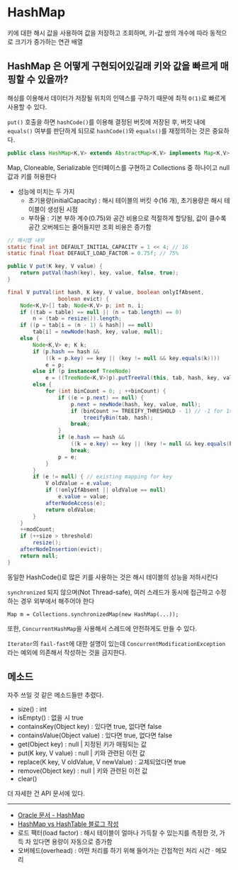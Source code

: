 # HashMap

키에 대한 해시 값을 사용하여 값을 저장하고 조회하며, 키-값 쌍의 개수에 따라 동적으로 크기가 증가하는 연관 배열

## HashMap 은 어떻게 구현되어있길래 키와 값을 빠르게 매핑할 수 있을까?

해싱를 이용해서 데이터가 저장될 위치의 인덱스를 구하기 때문에 최적 `O(1)`로 빠르게 사용할 수 있다.

`put()` 호출을 하면 `hashCode()`를 이용해 결정된 버킷에 저장된 후, 버킷 내에 `equals()` 여부를 판단하게 되므로 `hashCode()`와 `equals()`를 재정의하는 것은 중요하다.

```java
public class HashMap<K,V> extends AbstractMap<K,V> implements Map<K,V>, Cloneable, Serializable
```

Map, Cloneable, Serializable 인터페이스를 구현하고 Collections 중 하나이고 null 값과 키를 허용한다

- 성능에 미치는 두 가지
  - 초기용량(initialCapacity) : 해시 테이블의 버킷 수(16 개), 초기용량은 해시 테이블이 생성된 시점
  - 부하율 : 기본 부하 계수(0.75)와 공간 비용으로 적절하게 할당됨, 값이 클수록 공간 오버헤드는 줄어들지만 조회 비용은 증가함

```java
// 해시맵 내부
static final int DEFAULT_INITIAL_CAPACITY = 1 << 4; // 16
static final float DEFAULT_LOAD_FACTOR = 0.75f; // 75%
```

```java
public V put(K key, V value) {
    return putVal(hash(key), key, value, false, true);
}

final V putVal(int hash, K key, V value, boolean onlyIfAbsent,
                boolean evict) {
    Node<K,V>[] tab; Node<K,V> p; int n, i;
    if ((tab = table) == null || (n = tab.length) == 0)
        n = (tab = resize()).length;
    if ((p = tab[i = (n - 1) & hash]) == null)
        tab[i] = newNode(hash, key, value, null);
    else {
        Node<K,V> e; K k;
        if (p.hash == hash &&
            ((k = p.key) == key || (key != null && key.equals(k))))
            e = p;
        else if (p instanceof TreeNode)
            e = ((TreeNode<K,V>)p).putTreeVal(this, tab, hash, key, value);
        else {
            for (int binCount = 0; ; ++binCount) {
                if ((e = p.next) == null) {
                    p.next = newNode(hash, key, value, null);
                    if (binCount >= TREEIFY_THRESHOLD - 1) // -1 for 1st
                        treeifyBin(tab, hash);
                    break;
                }
                if (e.hash == hash &&
                    ((k = e.key) == key || (key != null && key.equals(k))))
                    break;
                p = e;
            }
        }
        if (e != null) { // existing mapping for key
            V oldValue = e.value;
            if (!onlyIfAbsent || oldValue == null)
                e.value = value;
            afterNodeAccess(e);
            return oldValue;
        }
    }
    ++modCount;
    if (++size > threshold)
        resize();
    afterNodeInsertion(evict);
    return null;
}
```

동일한 HashCode()로 많은 키를 사용하는 것은 해시 테이블의 성능을 저하시킨다

`synchronized` 되지 않으며(Not Thread-safe), 여러 스레드가 동시에 접근하고 수정하는 경우 외부에서 해주어야 한다

`Map m = Collections.synchronizedMap(new HashMap(...));`

또한, `ConcurrentHashMap`을 사용해서 스레드에 안전하게도 만들 수 있다.

`Iterator`의 `fail-fast`에 대한 설명이 있는데 `ConcurrentModificationException` 라는 예외에 의존해서 작성하는 것을 금지한다.

## 메소드

자주 쓰일 것 같은 메소드들만 추렸다.

- size() : int
- isEmpty() : 없을 시 true
- containsKey(Object key) : 있다면 true, 없다면 false
- containsValue(Object value) : 있다면 true, 없다면 false
- get(Object key) : null | 지정된 키가 매핑되는 값
- put(K key, V value) : null | 키와 관련된 이전 값
- replace(K key, V oldValue, V newValue) : 교체되었다면 true
- remove(Object key) : null | 키와 관련된 이전 값
- clear()

더 자세한 건 API 문서에 있다.

-----
- [Oracle 문서 - HashMap](https://docs.oracle.com/javase/8/docs/api/index.html?java/util/HashMap.html)
- [HashMap vs HashTable 블로그 작성](https://geol2.github.io/til/HashMap_HashTable/)
- 로드 팩터(load factor) : 해시 테이블이 얼마나 가득찰 수 있는지를 측정한 것, 가득 차 있다면 용량이 자동으로 증가함
- 오버헤드(overhead) : 어떤 처리를 하기 위해 들어가는 간접적인 처리 시간 · 메모리